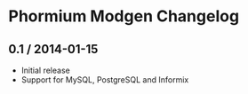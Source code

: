Phormium Modgen Changelog
=========================

0.1 / 2014-01-15
----------------

* Initial release
* Support for MySQL, PostgreSQL and Informix
